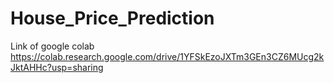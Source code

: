 # House_Price_Prediction
Link of google colab
https://colab.research.google.com/drive/1YFSkEzoJXTm3GEn3CZ6MUcg2kJktAHHc?usp=sharing
